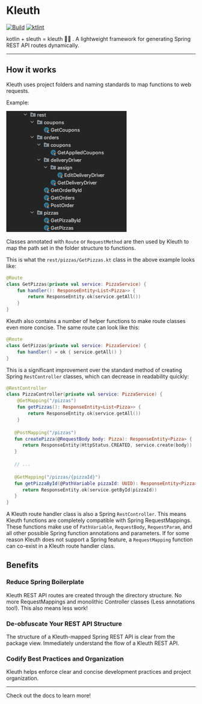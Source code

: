 # Kleuth

[![Build](https://github.com/alien-head/kleuth/actions/workflows/pr-verify.yml/badge.svg?event=push)](https://github.com/alien-head/kleuth/actions/workflows/pr-verify.yml)
[![ktlint](https://img.shields.io/badge/code%20style-%E2%9D%A4-FF4081.svg)](https://ktlint.github.io/)

kotlin + sleuth = kleuth 🕵️‍♂️ . A lightweight framework for generating Spring REST API routes dynamically.

___

## How it works
Kleuth uses project folders and naming standards to map functions to web requests.

Example:

![Pizza Restauruant REST API](./documentation/assets/pizza_api_structure_only.png)

Classes annotated with `Route` or `RequestMethod` are then used by Kleuth to map the path set in the folder structure to functions.

This is what the `rest/pizzas/GetPizzas.kt` class in the above example looks like:

```kotlin
@Route
class GetPizzas(private val service: PizzaService) {
    fun handler(): ResponseEntity<List<Pizza>> {
        return ResponseEntity.ok(service.getAll())
    }
} 
```

Kleuth also contains a number of helper functions to make route classes even more concise.
The same route can look like this:
```kotlin
@Route
class GetPizzas(private val service: PizzaService) {
    fun handler() = ok { service.getAll() }
} 
```

This is a significant improvement over the standard method of creating Spring `RestController` classes,
which can decrease in readability quickly:
```kotlin
@RestController
class PizzaController(private val service: PizzaService) {
    @GetMapping("/pizzas")
    fun getPizzas(): ResponseEntity<List<Pizza>> {
        return ResponseEntity.ok(service.getAll())
    }

   @PostMapping("/pizzas")
   fun createPizza(@RequestBody body: Pizza): ResponseEntity<Pizza> {
      return ResponseEntity(HttpStatus.CREATED, service.create(body))
   }
   
   // ...

   @GetMapping("/pizzas/{pizzaId}")
   fun getPizzaById(@PathVariable pizzaId: UUID): ResponseEntity<Pizza> {
      return ResponseEntity.ok(service.getById(pizzaId))
   }
}
```

A Kleuth route handler class is also a Spring `RestController`. This means Kleuth functions are completely compatible with Spring RequestMappings. These functions make use of `PathVariable`, `RequestBody`, `RequestParam`, 
and all other possible Spring function annotations and parameters. If for some reason Kleuth does not support a Spring feature, a `RequestMapping` function can co-exist in a Kleuth route handler class.

## Benefits

### Reduce Spring Boilerplate
Kleuth REST API routes are created through the directory structure. 
No more RequestMappings and monolithic Controller classes (Less annotations too!).
This also means less work!

### De-obfuscate Your REST API Structure
The structure of a Kleuth-mapped Spring REST API is clear from the package view. 
Immediately understand the flow of a Kleuth REST API.

### Codify Best Practices and Organization
Kleuth helps enforce clear and concise development practices and project organization.

___

Check out the docs to learn more!

